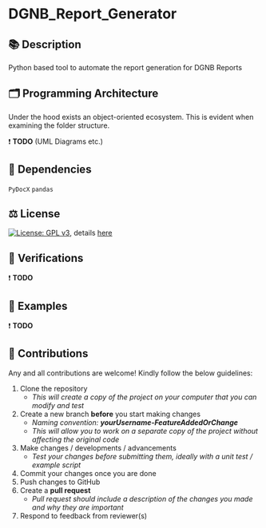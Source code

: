 # DGNB_Report_Generator

## 📚 Description
Python based tool to automate the report generation for DGNB Reports

## :card_index_dividers:	Programming Architecture
Under the hood exists an object-oriented ecosystem. This is evident when examining the folder structure.

❗ **TODO** (UML Diagrams etc.)

## 🔗 Dependencies
`PyDocX`
`pandas`


## ⚖ License
[![License: GPL v3](https://img.shields.io/badge/License-GPLv3-blue.svg)](https://www.gnu.org/licenses/gpl-3.0), details [here](https://github.com/bjoernsteinhagen/TimberConcreteComposite/blob/main/LICENSE)

## 🔐 Verifications
❗ **TODO**

## 💭 Examples
❗ **TODO**

## 🚀 Contributions
Any and all contributions are welcome! Kindly follow the below guidelines:
1. Clone the repository
   - *This will create a copy of the project on your computer that you can modify and test*
2. Create a new branch **before** you start making changes
   - *Naming convention: **yourUsername-FeatureAddedOrChange***
   - *This will allow you to work on a separate copy of the project without affecting the original code*
3. Make changes / developments / advancements
   - *Test your changes before submitting them, ideally with a unit test / example script*
4. Commit your changes once you are done
5. Push changes to GitHub
6. Create a **pull request**
   - *Pull request should include a description of the changes you made and why they are important*
7. Respond to feedback from reviewer(s)
